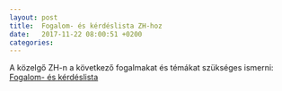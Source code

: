 ```yaml
---
layout: post
title:  Fogalom- és kérdéslista ZH-hoz
date:   2017-11-22 08:00:51 +0200
categories:
---
```

A közelgő ZH-n a következő fogalmakat és témákat szükséges ismerni:
 [Fogalom- és kérdéslista](https://tasireka.github.io/bevezetes/files/fogalmak_kerdesek_ZH-hoz.doc) 